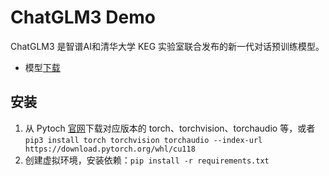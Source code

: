 # ChatGLM3 Demo

ChatGLM3 是智谱AI和清华大学 KEG 实验室联合发布的新一代对话预训练模型。

- 模型[下载](https://modelscope.cn/models/ZhipuAI/chatglm3-6b/summary)

## 安装

1. 从 Pytoch [官网](https://download.pytorch.org/whl/)下载对应版本的 torch、torchvision、torchaudio 等，或者 `pip3 install torch torchvision torchaudio --index-url https://download.pytorch.org/whl/cu118`
2. 创建虚拟环境，安装依赖：`pip install -r requirements.txt`

